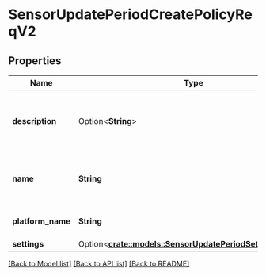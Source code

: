 # SensorUpdatePeriodCreatePolicyReqV2

## Properties

Name | Type | Description | Notes
------------ | ------------- | ------------- | -------------
**description** | Option<**String**> | The description to use when creating the policy | [optional]
**name** | **String** | The name to use when creating the policy | 
**platform_name** | **String** | The name of the platform | 
**settings** | Option<[**crate::models::SensorUpdatePeriodSettingsReqV2**](sensor_update.SettingsReqV2.md)> |  | [optional]

[[Back to Model list]](../README.md#documentation-for-models) [[Back to API list]](../README.md#documentation-for-api-endpoints) [[Back to README]](../README.md)


